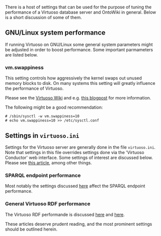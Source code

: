 There is a host of settings that can be used for the purpose of tuning the performance of a Virtuoso database server and OntoWiki in general. Below is a short discussion of some of them.

## GNU/Linux system performance

If running Virtuoso on GNU/Linux some general system parameters might be adjusted in order to boost performance. Some important parmameters are listed below.

### vm.swappiness

This setting controls how aggressively the kernel swaps out unused memory blocks to disk. On many systems this setting will greatly influence the performance of Virtuoso.

Please see the [Virtuoso Wiki](http://virtuoso.openlinksw.com/dataspace/doc/dav/wiki/Main/VirtRDFPerformanceTuning#"swappiness") and e.g. [this blogpost](http://unixfoo.blogspot.no/2007/11/linux-performance-tuning.html) for more information.

The following might be a good recommendation:

```shell
# /sbin/sysctl -w vm.swappiness=10
# echo vm.swappiness=10 >> /etc/sysctl.conf
```

## Settings in ```virtuoso.ini```

Settings for the Virtuoso server are generally done in the file ```virtuoso.ini```. Note that settings in this file overrides settings done via the 'Virtuoso Conductor' web interface. Some settings of interest are discussed below. Please see [this article](http://docs.openlinksw.com/virtuoso/rdfperformancetuning.html), among other things.

### SPARQL endpoint performance

Most notably the settings discussed [here](http://virtuoso.openlinksw.com/dataspace/doc/dav/wiki/Main/VirtSPARQLEndpointProtection) affect the SPARQL endpoint performance.

### General Virtuoso RDF performance

The Virtuoso RDF performande is discussed [here](http://virtuoso.openlinksw.com/dataspace/doc/dav/wiki/Main/VirtRDFPerformanceTuning) and [here](http://docs.openlinksw.com/virtuoso/rdfperformancetuning.html).

These articles deserve prudent reading, and the most prominent settings should be outlined herein.